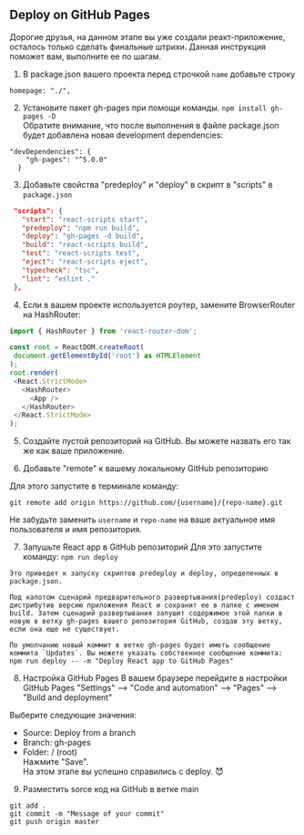 ## Deploy on GitHub Pages
  Дорогие друзья, на данном этапе вы уже создали реакт-приложение, осталось только сделать финальные штрихи. Данная инструкция поможет вам, выполните ее по шагам.

1. В package.json вашего проекта перед строчкой ``name`` добавьте строку  

```homepage: "./", ```

2. Установите пакет gh-pages при помощи команды.
```npm install gh-pages -D```  
Обратите внимание, что после выполнения в файле package.json будет добавлена новая  development dependencies:
```
"devDependencies": {
    "gh-pages": "^5.0.0"
  }
  ```
3. Добавьте свойства "predeploy" и "deploy" в скрипт в "scripts" в `package.json`
 ```json
  "scripts": {
    "start": "react-scripts start",
    "predeploy": "npm run build",
    "deploy": "gh-pages -d build",
    "build": "react-scripts build",
    "test": "react-scripts test",
    "eject": "react-scripts eject",
    "typecheck": "tsc",
    "lint": "eslint ."
  },
 ```
 4. Если в вашем проекте используется роутер, замените BrowserRouter на HashRouter:
 ``` javascript
 import { HashRouter } from 'react-router-dom';

 const root = ReactDOM.createRoot(
  document.getElementById('root') as HTMLElement
);
root.render(
  <React.StrictMode>
    <HashRouter>
      <App />
    </HashRouter>
  </React.StrictMode>
);
 ```

 5. Создайте пустой репозиторий на GitHub. Вы можете назвать его так же как ваше приложение. 
 
 6. Добавьте "remote" к вашему локальному GitHub репозиторию
  
Для этого запустите в терминале команду: 

``git remote add origin https://github.com/{username}/{repo-name}.git``

Не забудьте заменить `username` и `repo-name` на ваше актуальное имя пользователя и имя репозитория.

7. Запушьте React app в GitHub репозиторий
Для это запустите команду: ``npm run deploy``

```
Это приведет к запуску скриптов predeploy и deploy, определенных в package.json.

Под капотом сценарий предварительного развертывания(predeploy) создаст дистрибутив версию приложения React и сохранит ее в папке с именем build. Затем сценарий развертывания запушит содержимое этой папки в новую в ветку gh-pages вашего репозитория GitHub, создав эту ветку, если она еще не существует.

По умолчанию новый коммит в ветке gh-pages будет иметь сообщение коммита `Updates`. Вы можете указать собственное сообщение коммита: 
npm run deploy -- -m "Deploy React app to GitHub Pages"
```

8.  Настройка GitHub Pages
В вашем браузере перейдите в настройки GitHub Pages
"Settings" --> "Code and automation" --> "Pages" --> "Build and deployment"  
  
  Выберите следующие значения: 
- Source: Deploy from a branch
- Branch: gh-pages
- Folder: / (root)  
Нажмите "Save".   
На этом этапе вы успешно справились с deploy. 😈 

9. Разместить sorce код на GitHub в ветке main
```
git add .
git commit -m "Message of your commit"
git push origin master
```